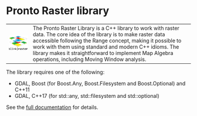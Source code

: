 # Pronto Raster library
 <table style="width:100%">
  <tr>
    <td><img src="./documentation/resources/logo.bmp" width="350"> </td>
    <td>The Pronto Raster Library is a C++ library to work with raster data. The core idea of the library is to make raster data accessible following the Range concept, making it possible to work with them using standard and modern C++ idioms. The library makes it straightforward to implement Map Algebra operations, including Moving Window analysis.</td>
  </tr>
</table> 

The library requires one of the following:
- GDAL, Boost (for Boost.Any, Boost.Filesystem and Boost.Optional) and C++11
- GDAL, C++17 (for std\::any, std\::filesystem and std\::optional)

See the [full documentation](./documentation/raster.md) for details.


   